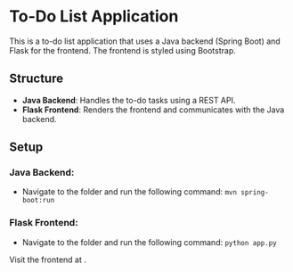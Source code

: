 # To-Do List Application

This is a to-do list application that uses a Java backend (Spring Boot) and Flask for the frontend. The frontend is styled using Bootstrap.

## Structure
- **Java Backend**: Handles the to-do tasks using a REST API.
- **Flask Frontend**: Renders the frontend and communicates with the Java backend.

## Setup

### Java Backend:
- Navigate to the  folder and run the following command:
  `mvn spring-boot:run`

### Flask Frontend:
- Navigate to the  folder and run the following command:
  `python app.py`

Visit the frontend at .
